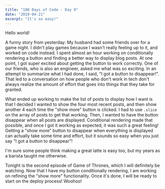 ```yaml
---
title: "100 Days of Code - Day 9"
date: "2019-04-21"
excerpt: "It's so easy!"
---
```


Hello world! 

A funny story from yesterday: My husband had some friends over for a game night. I didn't play games because I wasn't really feeling up to it, and worked on code instead. I spent almost an hour working on conditionally rendering a button and finding a better way to display blog posts. At one point, I got super excited about getting the button to work correctly. One of our friends, who is also an engineer, asked me what was so exciting. In an attempt to summarize what I had done, I said, "I got a button to disappear!". That led to a conversation on how people who don't work in tech don't always realize the amount of effort that goes into things that they take for granted. 

What ended up working to make the list of posts to display how I want is that I decided I wanted to show the four most recent posts, and then show another 4 each time the "show more" button is clicked. I had to use `.slice` on the array of posts to get that working. Then, I wanted to have the button disappear when all posts are displayed. Conditional rendering made that possible, and once I got it working as expected, it was such a great feeling! Getting a "show more" button to disappear when everything is displayed can actually take some time and effort, but it sounds so easy when you just say "I got a button to disappear"!

I'm sure some people think making a great latte is easy too, but my years as a barista taught me otherwise.

Tonight is the second episode of Game of Thrones, which I will definitely be watching. Now that I have my button conditionally rendering, I am working on refining the "show more" functionality. Once it's done, I will be ready to start on the deploy process! Woohoo!